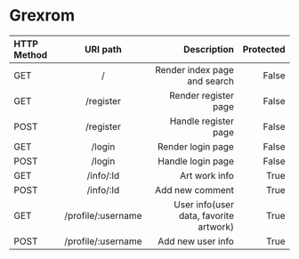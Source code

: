 # Grexrom

| HTTP Method | URI path                    | Description                                |      Protected |
| :---         |   :---:                    |          ---:                              |           ---: |
| GET          | /                          | Render index page and search               |      False     |
| GET          | /register                  | Render register page                       |        False   |
| POST         | /register                  | Handle register page                       |      False     |
| GET          | /login                     | Render login page                          |      False     |
| POST         | /login                     | Handle login page                          |      False     |
| GET          | /info/:Id                  | Art work info                              |True            |
| POST         | /info/:Id                  | Add new comment                            |True            |
| GET          | /profile/:username         | User info(user data, favorite artwork)     | True           |
| POST         | /profile/:username         | Add new user info                          | True           |

